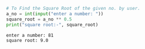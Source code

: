 ```python
# To Find the Square Root of the given no. by user.
a_no = int(input("enter a number: "))
square_root = a_no ** 0.5
print("square root:-", square_root)
```

    enter a number: 81
    square root: 9.0
    


```python

```
